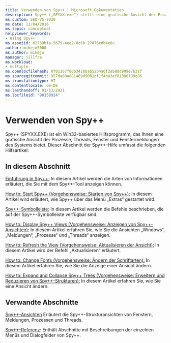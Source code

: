 ```yaml
---
title: Verwenden von Spy++ | Microsoft-Dokumentation
description: Spy++ („SPYXX.exe“) stellt eine grafische Ansicht der Prozesse, Threads, Fenster und Fenstermeldungen des Systems bereit. Hier finden Sie Links zu relevanten Artikeln.
ms.custom: SEO-VS-2020
ms.date: 11/04/2016
ms.topic: conceptual
helpviewer_keywords:
- Using Spy++
ms.assetid: 02769bfa-5679-4ee2-8c6b-27876edb4e8c
author: mikejo5000
ms.author: mikejo
manager: jillfra
ms.workload:
- multiple
ms.openlocfilehash: 0f01167f00b3428bab52b4a6f2ab88d909e7b31f
ms.sourcegitcommit: 957da60a881469d9001df1f4ba3ef01388109c86
ms.translationtype: HT
ms.contentlocale: de-DE
ms.lasthandoff: 01/13/2021
ms.locfileid: "98150924"
---
```

# <a name="using-spy"></a>Verwenden von Spy++
Spy++ (SPYXX.EXE) ist ein Win32-basiertes Hilfsprogramm, das Ihnen eine grafische Ansicht der Prozesse, Threads, Fenster und Fenstermeldungen des Systems bietet. Dieser Abschnitt der Spy++-Hilfe umfasst die folgenden Hilfsartikel:

## <a name="in-this-section"></a>In diesem Abschnitt
 [Einführung in Spy++:](../debugger/introducing-spy-increment.md) In diesem Artikel werden die Arten von Informationen erläutert, die Sie mit dem Spy++-Tool anzeigen können.

 [How to: Start Spy++ (Vorgehensweise: Starten von Spy++):](../debugger/how-to-start-spy-increment.md) In diesem Artikel wird erläutert, wie Spy++ über das Menü „Extras“ gestartet wird.

 [Spy++-Symbolleiste:](../debugger/spy-increment-toolbar.md) In diesem Artikel werden die Befehle beschrieben, die auf der Spy++-Symbolleiste verfügbar sind.

 [How to: Display Spy++ Views (Vorgehensweise: Anzeigen von Spy++-Ansichten):](../debugger/how-to-display-spy-increment-views.md) In diesem Artikel erfahren Sie, wie Sie die Ansichten „Windows“, „Meldungen“, „Prozesse“ und „Threads“ anzeigen.

 [How to: Refresh the View (Vorgehensweise: Aktualisieren der Ansicht):](../debugger/how-to-refresh-the-view.md) In diesem Artikel wird der Befehl „Aktualisieren“ erläutert.

 [How to: Change Fonts (Vorgehensweise: Ändern der Schriftarten):](../debugger/how-to-change-fonts.md) In diesem Artikel erfahren Sie, wie Sie die Anzeige einer Ansicht ändern.

 [How to: Expand and Collapse Spy++ Trees (Vorgehensweise: Erweitern und Reduzieren von Spy++-Strukturen):](../debugger/how-to-expand-and-collapse-spy-increment-trees.md) In diesem Artikel erfahren Sie, wie Sie eine Ansicht ändern.

## <a name="related-sections"></a>Verwandte Abschnitte
 [Spy++-Ansichten](../debugger/spy-increment-views.md) Erläutert die Spy++-Strukturansichten von Fenstern, Meldungen, Prozessen und Threads.

 [Spy++-Referenz](../debugger/spy-increment-reference.md): Enthält Abschnitte mit Beschreibungen der einzelnen Menüs und Dialogfelder von Spy++.